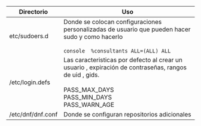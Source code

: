 



| Directorio | Uso |
|------------|-----|
|  etc/sudoers.d | Donde se colocan configuraciones personalizadas de usuario que pueden hacer sudo y como hacerlo<br><br>```console  %consultants ALL=(ALL) ALL```  |
| /etc/login.defs | Las caracteristicas por defecto al crear un usuario , expiración de contraseñas, rangos de uid , gids.<br><br>PASS_MAX_DAYS<br>PASS_MIN_DAYS<br>PASS_WARN_AGE |
| /etc/dnf/dnf.conf  | Donde se configuran repositorios adicionales |


                        
